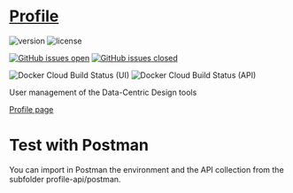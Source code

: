 # [Profile](https://datacentricdesign.org/tools/profile)

![version](https://img.shields.io/badge/version-0.0.6-blue.svg)
![license](https://img.shields.io/badge/license-MIT-blue.svg)

[![GitHub issues open](https://img.shields.io/github/issues/datacentricdesign/profile.svg?maxAge=2592000)]()
[![GitHub issues closed](https://img.shields.io/github/issues-closed-raw/datacentricdesign/profile.svg?maxAge=2592000)]()


![Docker Cloud Build Status (UI)](https://img.shields.io/docker/cloud/build/datacentricdesign/profile-ui?label=docker%20build%20%28ui%29)
![Docker Cloud Build Status (API)](https://img.shields.io/docker/cloud/build/datacentricdesign/profile-api?label=docker%20build%20%28api%29)


User management of the Data-Centric Design tools

[Profile page](https://datacentricdesign.org/profile)


# Test with Postman

You can import in Postman the environment and the API collection from the subfolder profile-api/postman.